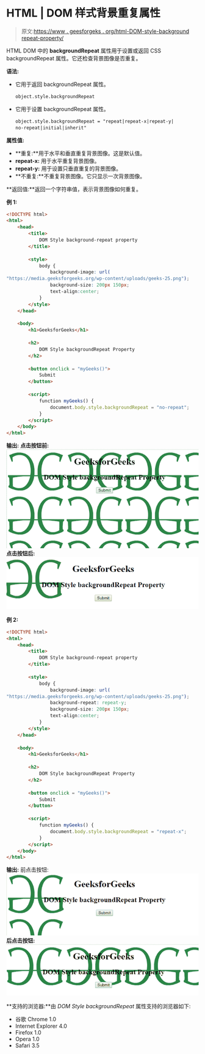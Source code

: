 # HTML | DOM 样式背景重复属性

> 原文:[https://www . geesforgeks . org/html-DOM-style-background repeat-property/](https://www.geeksforgeeks.org/html-dom-style-backgroundrepeat-property/)

HTML DOM 中的 **backgroundRepeat** 属性用于设置或返回 CSS backgroundRepeat 属性。它还检查背景图像是否重复。

**语法:**

*   它用于返回 backgroundRepeat 属性。

    ```html
    object.style.backgroundRepeat 
    ```

*   它用于设置 backgroundRepeat 属性。

    ```html
    object.style.backgroundRepeat = "repeat|repeat-x|repeat-y|
    no-repeat|initial|inherit" 
    ```

**属性值:**

*   **重复:**用于水平和垂直重复背景图像。这是默认值。
*   **repeat-x:** 用于水平重复背景图像。
*   **repeat-y:** 用于设置只垂直重复的背景图像。
*   **不重复:**不重复背景图像。它只显示一次背景图像。

**返回值:**返回一个字符串值，表示背景图像如何重复。

**例 1:**

```html
<!DOCTYPE html> 
<html> 
    <head> 
        <title>
            DOM Style background-repeat property
        </title> 

        <style> 
            body { 
                background-image: url( 
"https://media.geeksforgeeks.org/wp-content/uploads/geeks-25.png"); 
                background-size: 200px 150px; 
                text-align:center; 
            } 
        </style> 
    </head> 

    <body> 
        <h1>GeeksforGeeks</h1> 

        <h2>
            DOM Style backgroundRepeat Property
        </h2> 

        <button onclick = "myGeeks()">
            Submit
        </button>

        <script>
            function myGeeks() {
                document.body.style.backgroundRepeat = "no-repeat";
            } 
        </script>
    </body> 
</html>                                     
```

**输出:**
**点击按钮前:**
![](img/b1f7697041310e921399bda3577ce754.png)
**点击按钮后:**
![](img/8ec115e651534637dd93b97c5d54c21c.png)

**例 2:**

```html
<!DOCTYPE html> 
<html> 
    <head> 
        <title>
            DOM Style background-repeat property
        </title> 

        <style> 
            body { 
                background-image: url( 
"https://media.geeksforgeeks.org/wp-content/uploads/geeks-25.png"); 
                background-repeat: repeat-y; 
                background-size: 200px 150px; 
                text-align:center; 
            } 
        </style> 
    </head> 

    <body> 
        <h1>GeeksforGeeks</h1>

        <h2>
            DOM Style backgroundRepeat Property
        </h2> 

        <button onclick = "myGeeks()">
            Submit
        </button>

        <script>
            function myGeeks() {
                document.body.style.backgroundRepeat = "repeat-x";
            } 
        </script>
    </body> 
</html>                    
```

**输出:**
前点击按钮:
![](img/698afee84d3b02d8bbd792d6a34023d0.png)
**后点击按钮:**
![](img/c18ce4c0baf94f234d4a5a41721c2d50.png)

**支持的浏览器:**由 *DOM Style backgroundRepeat* 属性支持的浏览器如下:

*   谷歌 Chrome 1.0
*   Internet Explorer 4.0
*   Firefox 1.0
*   Opera 1.0
*   Safari 3.5